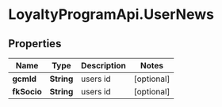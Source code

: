 # LoyaltyProgramApi.UserNews

## Properties
Name | Type | Description | Notes
------------ | ------------- | ------------- | -------------
**gcmId** | **String** | users id | [optional] 
**fkSocio** | **String** | users id | [optional] 


